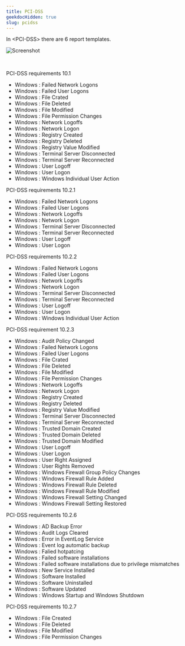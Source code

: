 ```yaml
---
title: PCI-DSS
geekdocHidden: true
slug: pcidss
---
```


In \<PCI-DSS> there are 6 report templates.

![Screenshot](/cloud_vista/securityanalytics/images/pci.png)

&nbsp;

PCI-DSS requirements 10.1
* Windows : Failed Network Logons
* Windows : Failed User Logons
* Windows : File Crated
* Windows : File Deleted
* Windows : File Modified
* Windows : File Permission Changes
* Windows : Network Logoffs
* Windows : Network Logon
* Windows : Registry Created
* Windows : Registry Deleted
* Windows : Registry Value Modified
* Windows : Terminal Server Disconnected
* Windows : Terminal Server Reconnected
* Windows : User Logoff
* Windows : User Logon
* Windows : Windows Individual User Action


PCI-DSS requirements 10.2.1
* Windows : Failed Network Logons
* Windows : Failed User Logons
* Windows : Network Logoffs
* Windows : Network Logon
* Windows : Terminal Server Disconnected
* Windows : Terminal Server Reconnected
* Windows : User Logoff
* Windows : User Logon

PCI-DSS requirements 10.2.2
* Windows : Failed Network Logons
* Windows : Failed User Logons
* Windows : Network Logoffs
* Windows : Network Logon
* Windows : Terminal Server Disconnected
* Windows : Terminal Server Reconnected
* Windows : User Logoff
* Windows : User Logon
* Windows : Windows Individual User Action

PCI-DSS requirement 10.2.3
* Windows : Audit Policy Changed
* Windows : Failed Network Logons
* Windows : Failed User Logons
* Windows : File Crated
* Windows : File Deleted
* Windows : File Modified
* Windows : File Permission Changes
* Windows : Network Logoffs
* Windows : Network Logon
* Windows : Registry Created
* Windows : Registry Deleted
* Windows : Registry Value Modified
* Windows : Terminal Server Disconnected
* Windows : Terminal Server Reconnected
* Windows : Trusted Domain Created
* Windows : Trusted Domain Deleted
* Windows : Trusted Domain Modified
* Windows : User Logoff
* Windows : User Logon
* Windows : User Right Assigned
* Windows : User Rights Removed
* Windows : Windows Firewall Group Policy Changes
* Windows : Windows Firewall Rule Added
* Windows : Windows Firewall Rule Deleted
* Windows : Windows Firewall Rule Modified
* Windows : Windows Firewall Setting Changed
* Windows : Windows Firewall Setting Restored

PCI-DSS requirements 10.2.6
* Windows : AD Backup Error
* Windows : Audit Logs Cleared
* Windows : Error in EventLog Service
* Windows : Event log automatic backup
* Windows : Falied hotpatcing
* Windows : Failed software installations
* Windows : Failed software installations due to privilege mismatches
* Windows : New Service Installed
* Windows : Software Installed
* Windows : Software Uninstalled
* Windows : Software Updated
* Windows : Windows Startup and Windows Shutdown

PCI-DSS requirements 10.2.7
* Windows : File Created
* Windows : File Deleted
* Windows : File Modified
* Windows : File Permission Changes




